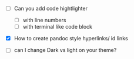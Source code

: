 - [ ] Can you add code hightlighter
	- [ ] with line numbers
	- [ ] with terminal like code block
- [x] How to create pandoc style hyperlinks/ id links 	
- [ ] can I change Dark vs light on your theme?

